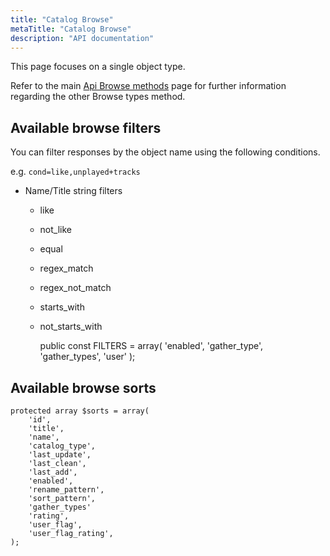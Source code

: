 ```yaml
---
title: "Catalog Browse"
metaTitle: "Catalog Browse"
description: "API documentation"
---
```


This page focuses on a single object type.

Refer to the main [Api Browse methods](https://ampache.org/api/api-browse) page for further information regarding the other Browse types method.

## Available browse filters

You can filter responses by the object name using the following conditions.

e.g. `cond=like,unplayed+tracks`

* Name/Title string filters
  * like
  * not_like
  * equal
  * regex_match
  * regex_not_match
  * starts_with
  * not_starts_with

    public const FILTERS = array(
        'enabled',
        'gather_type',
        'gather_types',
        'user'
    );

## Available browse sorts

    protected array $sorts = array(
        'id',
        'title',
        'name',
        'catalog_type',
        'last_update',
        'last_clean',
        'last_add',
        'enabled',
        'rename_pattern',
        'sort_pattern',
        'gather_types'
        'rating',
        'user_flag',
        'user_flag_rating',
    );
